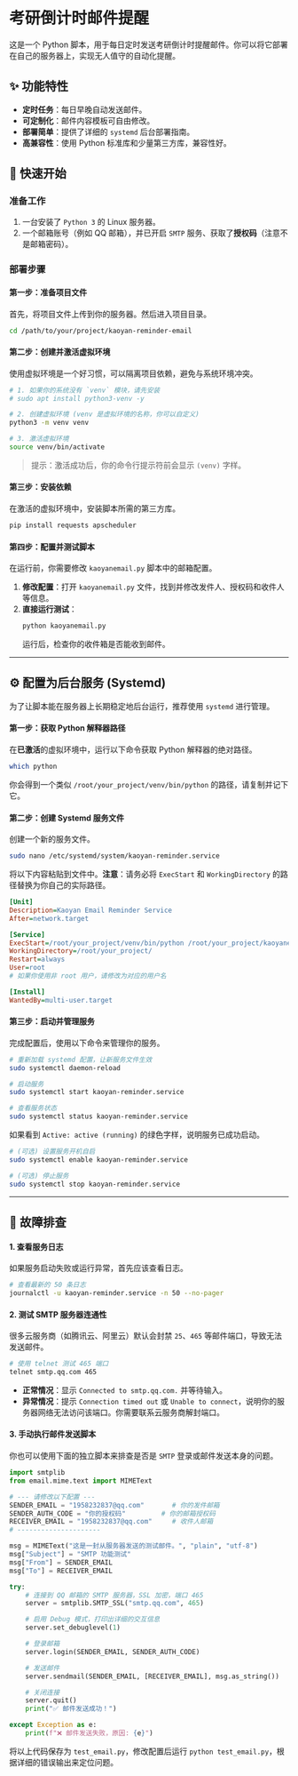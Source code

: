 # 考研倒计时邮件提醒

这是一个 Python 脚本，用于每日定时发送考研倒计时提醒邮件。你可以将它部署在自己的服务器上，实现无人值守的自动化提醒。

## ✨ 功能特性

- **定时任务**：每日早晚自动发送邮件。
- **可定制化**：邮件内容模板可自由修改。
- **部署简单**：提供了详细的 `systemd` 后台部署指南。
- **高兼容性**：使用 Python 标准库和少量第三方库，兼容性好。

## 🚀 快速开始

### 准备工作

1.  一台安装了 `Python 3` 的 Linux 服务器。
2.  一个邮箱账号（例如 QQ 邮箱），并已开启 `SMTP` 服务、获取了**授权码**（注意不是邮箱密码）。

### 部署步骤

#### 第一步：准备项目文件

首先，将项目文件上传到你的服务器。然后进入项目目录。

```bash
cd /path/to/your/project/kaoyan-reminder-email
```

#### 第二步：创建并激活虚拟环境

使用虚拟环境是一个好习惯，可以隔离项目依赖，避免与系统环境冲突。

```bash
# 1. 如果你的系统没有 `venv` 模块，请先安装
# sudo apt install python3-venv -y

# 2. 创建虚拟环境 (venv 是虚拟环境的名称，你可以自定义)
python3 -m venv venv

# 3. 激活虚拟环境
source venv/bin/activate
```

> 提示：激活成功后，你的命令行提示符前会显示 `(venv)` 字样。

#### 第三步：安装依赖

在激活的虚拟环境中，安装脚本所需的第三方库。

```bash
pip install requests apscheduler
```

#### 第四步：配置并测试脚本

在运行前，你需要修改 `kaoyanemail.py` 脚本中的邮箱配置。

1.  **修改配置**：打开 `kaoyanemail.py` 文件，找到并修改发件人、授权码和收件人等信息。
2.  **直接运行测试**：
    ```bash
    python kaoyanemail.py
    ```
    运行后，检查你的收件箱是否能收到邮件。

---

## ⚙️ 配置为后台服务 (Systemd)

为了让脚本能在服务器上长期稳定地后台运行，推荐使用 `systemd` 进行管理。

#### 第一步：获取 Python 解释器路径

在**已激活**的虚拟环境中，运行以下命令获取 Python 解释器的绝对路径。

```bash
which python
```

你会得到一个类似 `/root/your_project/venv/bin/python` 的路径，请复制并记下它。

#### 第二步：创建 Systemd 服务文件

创建一个新的服务文件。

```bash
sudo nano /etc/systemd/system/kaoyan-reminder.service
```

将以下内容粘贴到文件中。**注意**：请务必将 `ExecStart` 和 `WorkingDirectory` 的路径替换为你自己的实际路径。

```ini
[Unit]
Description=Kaoyan Email Reminder Service
After=network.target

[Service]
ExecStart=/root/your_project/venv/bin/python /root/your_project/kaoyanemail.py
WorkingDirectory=/root/your_project/
Restart=always
User=root
# 如果你使用非 root 用户，请修改为对应的用户名

[Install]
WantedBy=multi-user.target
```

#### 第三步：启动并管理服务

完成配置后，使用以下命令来管理你的服务。

```bash
# 重新加载 systemd 配置，让新服务文件生效
sudo systemctl daemon-reload

# 启动服务
sudo systemctl start kaoyan-reminder.service

# 查看服务状态
sudo systemctl status kaoyan-reminder.service
```

如果看到 `Active: active (running)` 的绿色字样，说明服务已成功启动。

```bash
# (可选) 设置服务开机自启
sudo systemctl enable kaoyan-reminder.service

# (可选) 停止服务
sudo systemctl stop kaoyan-reminder.service
```

---

## 🔧 故障排查

#### 1. 查看服务日志

如果服务启动失败或运行异常，首先应该查看日志。

```bash
# 查看最新的 50 条日志
journalctl -u kaoyan-reminder.service -n 50 --no-pager
```

#### 2. 测试 SMTP 服务器连通性

很多云服务商（如腾讯云、阿里云）默认会封禁 `25`、`465` 等邮件端口，导致无法发送邮件。

```bash
# 使用 telnet 测试 465 端口
telnet smtp.qq.com 465
```

- **正常情况**：显示 `Connected to smtp.qq.com.` 并等待输入。
- **异常情况**：提示 `Connection timed out` 或 `Unable to connect`，说明你的服务器网络无法访问该端口。你需要联系云服务商解封端口。

#### 3. 手动执行邮件发送脚本

你也可以使用下面的独立脚本来排查是否是 `SMTP` 登录或邮件发送本身的问题。

```python
import smtplib
from email.mime.text import MIMEText

# --- 请修改以下配置 ---
SENDER_EMAIL = "1958232837@qq.com"       # 你的发件邮箱
SENDER_AUTH_CODE = "你的授权码"         # 你的邮箱授权码
RECEIVER_EMAIL = "1958232837@qq.com"     # 收件人邮箱
# ---------------------

msg = MIMEText("这是一封从服务器发送的测试邮件。", "plain", "utf-8")
msg["Subject"] = "SMTP 功能测试"
msg["From"] = SENDER_EMAIL
msg["To"] = RECEIVER_EMAIL

try:
    # 连接到 QQ 邮箱的 SMTP 服务器，SSL 加密，端口 465
    server = smtplib.SMTP_SSL("smtp.qq.com", 465)

    # 启用 Debug 模式，打印出详细的交互信息
    server.set_debuglevel(1)

    # 登录邮箱
    server.login(SENDER_EMAIL, SENDER_AUTH_CODE)

    # 发送邮件
    server.sendmail(SENDER_EMAIL, [RECEIVER_EMAIL], msg.as_string())

    # 关闭连接
    server.quit()
    print("✅ 邮件发送成功！")

except Exception as e:
    print(f"❌ 邮件发送失败，原因: {e}")

```

将以上代码保存为 `test_email.py`，修改配置后运行 `python test_email.py`，根据详细的错误输出来定位问题。
